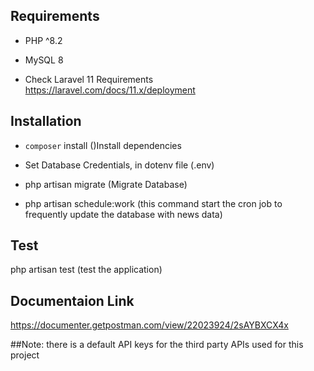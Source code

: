 ## Requirements

* PHP ^8.2
* MySQL 8

* Check Laravel 11 Requirements https://laravel.com/docs/11.x/deployment

## Installation

*  `composer` install ()Install dependencies

* Set Database Credentials, in dotenv file (.env)

* php artisan migrate (Migrate Database)

* php artisan schedule:work (this command start the cron job to frequently update the database with news data)

## Test

php artisan test (test the application)

## Documentaion Link

https://documenter.getpostman.com/view/22023924/2sAYBXCX4x

##Note: there is a default API keys for the third party APIs used for this project
